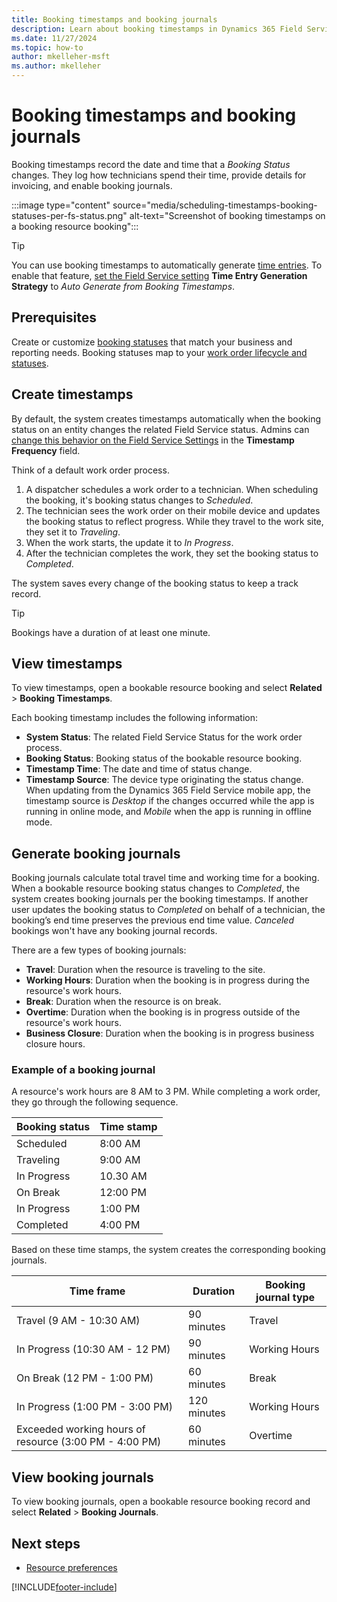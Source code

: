 ```yaml
---
title: Booking timestamps and booking journals
description: Learn about booking timestamps in Dynamics 365 Field Service.
ms.date: 11/27/2024
ms.topic: how-to
author: mkelleher-msft
ms.author: mkelleher
---
```


# Booking timestamps and booking journals

Booking timestamps record the date and time that a *Booking Status* changes. They log how technicians spend their time, provide details for invoicing, and enable booking journals.

:::image type="content" source="media/scheduling-timestamps-booking-statuses-per-fs-status.png" alt-text="Screenshot of booking timestamps on a booking resource booking":::

> [!TIP]
> You can use booking timestamps to automatically generate [time entries](field-service-time-entry.md). To enable that feature, [set the Field Service setting](configure-default-settings.md#time-entry-settings) **Time Entry Generation Strategy** to *Auto Generate from Booking Timestamps*.

## Prerequisites

Create or customize [booking statuses](set-up-booking-statuses.md) that match your business and reporting needs. Booking statuses map to your [work order lifecycle and statuses](work-order-status-booking-status.md).

## Create timestamps

By default, the system creates timestamps automatically when the booking status on an entity changes the related Field Service status. Admins can [change this behavior on the Field Service Settings](configure-default-settings.md#work-order--booking-settings) in the **Timestamp Frequency** field.

Think of a default work order process.

1. A dispatcher schedules a work order to a technician. When scheduling the booking, it's booking status changes to *Scheduled*.
1. The technician sees the work order on their mobile device and updates the booking status to reflect progress. While they travel to the work site, they set it to *Traveling*.
1. When the work starts, the update it to *In Progress*.
1. After the technician completes the work, they set the booking status to *Completed*.

The system saves every change of the booking status to keep a track record.

> [!TIP]
> Bookings have a duration of at least one minute.

## View timestamps

To view timestamps, open a bookable resource booking and select **Related** > **Booking Timestamps**.

Each booking timestamp includes the following information:

- **System Status**: The related Field Service Status for the work order process.
- **Booking Status**: Booking status of the bookable resource booking.
- **Timestamp Time**: The date and time of status change.
- **Timestamp Source**: The device type originating the status change. When updating from the Dynamics 365 Field Service mobile app, the timestamp source is *Desktop* if the changes occurred while the app is running in online mode, and *Mobile* when the app is running in offline mode.

## Generate booking journals

Booking journals calculate total travel time and working time for a booking. When a bookable resource booking status changes to *Completed*, the system creates booking journals per the booking timestamps. If another user updates the booking status to *Completed* on behalf of a technician, the booking’s end time preserves the previous end time value. *Canceled* bookings won't have any booking journal records.

There are a few types of booking journals:  

- **Travel**: Duration when the resource is traveling to the site.
- **Working Hours**: Duration when the booking is in progress during the resource's work hours.
- **Break**: Duration when the resource is on break.
- **Overtime**: Duration when the booking is in progress outside of the resource's work hours.
- **Business Closure**: Duration when the booking is in progress business closure hours.

### Example of a booking journal

A resource's work hours are 8 AM to 3 PM. While completing a work order, they go through the following sequence.  

|         Booking status  |            Time stamp        |
|-------------------------|------------------------------|
|         Scheduled       |            8:00 AM         |
|         Traveling       |            9:00 AM         |
|         In Progress     |            10.30 AM        |
|         On Break        |            12:00 PM         |
|         In Progress     |            1:00 PM         |
|         Completed       |            4:00 PM         |

Based on these time stamps, the system creates the corresponding booking journals.

|         Time frame                                                    |            Duration     |            Booking journal type         |
|-----------------------------------------------------------------------|-------------------------|---------------------------------|
|         Travel (9 AM - 10:30 AM)                                  |            90 minutes   |            Travel               |
|         In Progress (10:30 AM - 12 PM)                            |            90 minutes   |            Working Hours        |
|         On Break (12 PM - 1:00 PM)                                |            60 minutes   |            Break                |
|         In Progress (1:00 PM - 3:00 PM)                           |            120 minutes  |            Working Hours        |
|         Exceeded working hours of resource (3:00 PM - 4:00 PM)    |            60 minutes   |            Overtime             |

## View booking journals

To view booking journals, open a bookable resource booking record and select **Related** > **Booking Journals**.

## Next steps

- [Resource preferences](resource-preferences.md)

[!INCLUDE[footer-include](../includes/footer-banner.md)]
